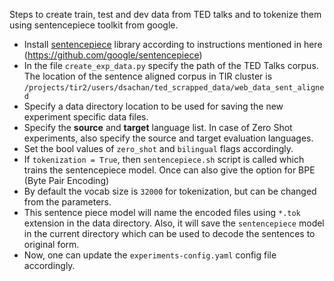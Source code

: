 Steps to create train, test and dev data from TED talks and to tokenize them using sentencepiece toolkit from google.

* Install [sentencepiece](https://github.com/google/sentencepiece) library according to instructions mentioned in here (https://github.com/google/sentencepiece)
* In the file `create_exp_data.py` specify the path of the TED Talks corpus. The location of the sentence aligned corpus in TIR cluster is `/projects/tir2/users/dsachan/ted_scrapped_data/web_data_sent_aligned`
* Specify a data directory location to be used for saving the new experiment specific data files.
* Specify the **source** and **target** language list. In case of Zero Shot experiments, also specify the source and target evaluation languages.
* Set the bool values of `zero_shot` and `bilingual` flags accordingly.
* If `tokenization = True`, then `sentencepiece.sh` script is called which trains the sentencepiece model. Once can also give the option for BPE (Byte Pair Encoding)
* By default the vocab size is `32000` for tokenization, but can be changed from the parameters.
* This sentence piece model will name the encoded files using `*.tok` extension in the data directory. Also, it will save the `sentencepiece` model in the current directory which can be used to decode the sentences to original form.
* Now, one can update the `experiments-config.yaml` config file accordingly.    